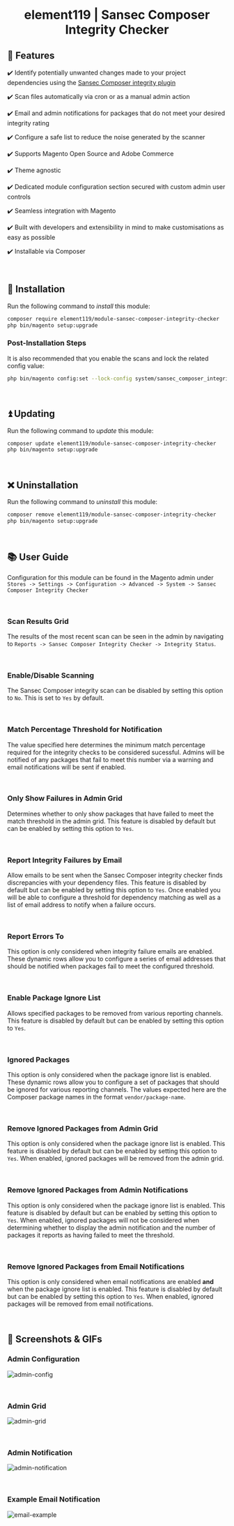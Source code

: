 <h1 align="center">element119 | Sansec Composer Integrity Checker</h1>

## 📝 Features
✔️ Identify potentially unwanted changes made to your project dependencies using the [Sansec Composer integrity plugin](https://github.com/sansecio/composer-integrity-plugin)

✔️ Scan files automatically via cron or as a manual admin action

✔️ Email and admin notifications for packages that do not meet your desired integrity rating

✔️ Configure a safe list to reduce the noise generated by the scanner

✔️ Supports Magento Open Source and Adobe Commerce

✔️ Theme agnostic

✔️ Dedicated module configuration section secured with custom admin user controls

✔️ Seamless integration with Magento

✔️ Built with developers and extensibility in mind to make customisations as easy as possible

✔️ Installable via Composer

<br/>

## 🔌 Installation
Run the following command to *install* this module:
```bash
composer require element119/module-sansec-composer-integrity-checker
php bin/magento setup:upgrade
```

### Post-Installation Steps
It is also recommended that you enable the scans and lock the related config value:
```bash
php bin/magento config:set --lock-config system/sansec_composer_integrity_checker/scan_enable 1
```

<br/>

## ⏫ Updating
Run the following command to *update* this module:
```bash
composer update element119/module-sansec-composer-integrity-checker
php bin/magento setup:upgrade
```

<br/>

## ❌ Uninstallation
Run the following command to *uninstall* this module:
```bash
composer remove element119/module-sansec-composer-integrity-checker
php bin/magento setup:upgrade
```

<br/>

## 📚 User Guide
Configuration for this module can be found in the Magento admin under `Stores -> Settings -> Configuration -> Advanced
-> System -> Sansec Composer Integrity Checker`

<br>

### Scan Results Grid
The results of the most recent scan can be seen in the admin by navigating to `Reports -> Sansec Composer
Integrity Checker -> Integrity Status`.

<br>

### Enable/Disable Scanning
The Sansec Composer integrity scan can be disabled by setting this option to `No`. This is set to `Yes` by default.

<br>

### Match Percentage Threshold for Notification
The value specified here determines the minimum match percentage required for the integrity checks to be considered
sucessful. Admins will be notified of any packages that fail to meet this number via a warning and email notifications
will be sent if enabled.

<br>

### Only Show Failures in Admin Grid
Determines whether to only show packages that have failed to meet the match threshold in the admin grid. This feature is
disabled by default but can be enabled by setting this option to `Yes`.

<br>

### Report Integrity Failures by Email
Allow emails to be sent when the Sansec Composer integrity checker finds discrepancies with your dependency files.
This feature is disabled by default but can be enabled by setting this option to `Yes`. Once enabled you will be able
to configure a threshold for dependency matching as well as a list of email address to notify when a failure occurs.

<br>

### Report Errors To
This option is only considered when integrity failure emails are enabled. These dynamic rows allow you to configure a
series of email addresses that should be notified when packages fail to meet the configured threshold.

<br>

### Enable Package Ignore List
Allows specified packages to be removed from various reporting channels. This feature is disabled by default but can
be enabled by setting this option to `Yes`.

<br>

### Ignored Packages
This option is only considered when the package ignore list is enabled. These dynamic rows allow you to configure a
set of packages that should be ignored for various reporting channels. The values expected here are the Composer
package names in the format `vendor/package-name`.

<br>

### Remove Ignored Packages from Admin Grid
This option is only considered when the package ignore list is enabled. This feature is disabled by default but can
be enabled by setting this option to `Yes`. When enabled, ignored packages will be removed from the admin grid.

<br>

### Remove Ignored Packages from Admin Notifications
This option is only considered when the package ignore list is enabled. This feature is disabled by default but can
be enabled by setting this option to `Yes`. When enabled, ignored packages will not be considered when determining
whether to display the admin notification and the number of packages it reports as having failed to meet the
threshold.

<br>

### Remove Ignored Packages from Email Notifications
This option is only considered when email notifications are enabled **and** when the package ignore list is enabled.
This feature is disabled by default but can be enabled by setting this option to `Yes`. When enabled, ignored
packages will be removed from email notifications.

<br>

## 📸 Screenshots & GIFs
### Admin Configuration
![admin-config](https://github.com/element119/module-sansec-composer-integrity-checker/assets/40261741/d6ee992f-a513-473f-b607-7497723b2d99)

<br>

### Admin Grid
![admin-grid](https://user-images.githubusercontent.com/40261741/234440974-3ff17d18-faa0-407b-9b25-0e7e76e7d8aa.png)

<br>

### Admin Notification
![admin-notification](https://user-images.githubusercontent.com/40261741/234434736-0e187e19-f474-47cd-804b-7f4d150ba31b.png)

<br>

### Example Email Notification
![email-example](https://user-images.githubusercontent.com/40261741/234102797-8937df5a-7312-4750-a9ca-09c2ad7379bd.png)
